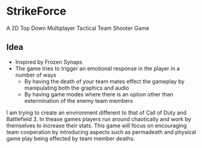 StrikeForce
===========

A 2D Top Down Multiplayer Tactical Team Shooter Game

Idea
----

* Inspired by Frozen Synaps
* The game tries to trigger an emotional response in the player in a number of ways
  * By having the death of your team mates effect the gameplay by manipulating both the graphics and audio
  * By having game modes where there is an option other than extermination of the enemy team members

I am trying to create an environment different to that of Call of Duty and Battlefield 3.
In thease games players run around chaotically and work by themselves to increase their stats. This game
will focus on encouraging team cooperation by introducing aspects such as permadeath and physical game play
being effected by team member deaths.
